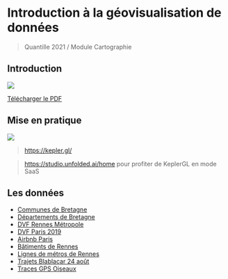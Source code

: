 # Introduction à la géovisualisation de données

> Quantille 2021 / Module Cartographie


## Introduction

![](https://i.imgur.com/Ijlnf4f.png)

[Télécharger le PDF](https://raw.githubusercontent.com/bmericskay/Quantilille/master/Visualisation%20de%20donn%C3%A9es%20spatiales%20sur%20le%20Web.pdf)

## Mise en pratique

![](https://i.imgur.com/4PMrVSI.png)


> https://kepler.gl/


> https://studio.unfolded.ai/home pour profiter de KeplerGL en mode SaaS


## Les données

* [Communes de Bretagne](https://github.com/bmericskay/Quantilille/blob/master/Data/1_CommunesBZH.geojson)
* [Départements de Bretagne](https://github.com/bmericskay/Quantilille/blob/master/Data/DepartementsBZH.geojson)
* [DVF Rennes Métropole](https://github.com/bmericskay/Quantilille/blob/master/Data/DVFRM.geojson)
* [DVF Paris 2019](https://github.com/bmericskay/Quantilille/blob/master/Data/5_DVF_Paris_2017.geojson)
* [Airbnb Paris](https://github.com/bmericskay/Quantilille/blob/master/Data/AirbnbParis.csv)
* [Bâtiments de Rennes](https://github.com/bmericskay/Quantilille/blob/master/Data/Bati_Rennes.geojson)
* [Lignes de métros de Rennes](https://github.com/bmericskay/Quantilille/blob/master/Data/metropolygon.geojson)
* [Trajets Blablacar 24 août](https://github.com/bmericskay/Quantilille/blob/master/Data/7_24aout_trajetsgrandesvilles.geojson)
* [Traces GPS Oiseaux](https://github.com/bmericskay/Quantilille/blob/master/Data/Traces_Oiseaux.csv)
